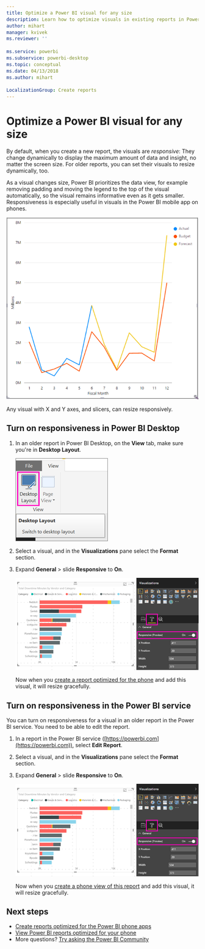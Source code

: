 ```yaml
---
title: Optimize a Power BI visual for any size
description: Learn how to optimize visuals in existing reports in Power BI Desktop and the Power BI service for the Power BI phone apps.
author: mihart
manager: kvivek
ms.reviewer: ''

ms.service: powerbi
ms.subservice: powerbi-desktop
ms.topic: conceptual
ms.date: 04/13/2018
ms.author: mihart

LocalizationGroup: Create reports
---
```

# Optimize a Power BI visual for any size
By default, when you create a new report, the visuals are *responsive*: They change dynamically to display the maximum amount of data and insight, no matter the screen size. For older reports, you can set their visuals to resize dynamically, too.

As a visual changes size, Power BI prioritizes the data view, for example removing padding and moving the legend to the top of the visual automatically, so the visual remains informative even as it gets smaller. Responsiveness is especially useful in visuals in the Power BI mobile app on phones.

![Responsive visual resizing](media/desktop-create-responsive-visuals/power-bi-responsive-visual.gif)

Any visual with X and Y axes, and slicers, can resize responsively.

## Turn on responsiveness in Power BI Desktop
1. In an older report in Power BI Desktop, on the **View** tab, make sure you're in **Desktop Layout**.
   
    ![Desktop Layout icon](media/desktop-create-responsive-visuals/power-bi-desktop-layout.png)
2. Select a visual, and in the **Visualizations** pane select the **Format** section.
3. Expand **General** > slide **Responsive** to **On**.
   
    ![Responsive on](media/desktop-create-responsive-visuals/power-bi-turn-responsive-on.png)
   
     Now when you [create a report optimized for the phone](../desktop-create-phone-report.md) and add this visual, it will resize gracefully.

## Turn on responsiveness in the Power BI service
You can turn on responsiveness for a visual in an older report in the Power BI service. You need to be able to edit the report.

1. In a report in the Power BI service ([https://powerbi.com](https://powerbi.com)), select **Edit Report**.
2. Select a visual, and in the **Visualizations** pane select the **Format** section.
3. Expand **General** > slide **Responsive** to **On**.
   
    ![Responsive on](media/desktop-create-responsive-visuals/power-bi-turn-responsive-on.png)
   
     Now when you [create a phone view of this report](../desktop-create-phone-report.md) and add this visual, it will resize gracefully.

## Next steps
* [Create reports optimized for the Power BI phone apps](../desktop-create-phone-report.md)
* [View Power BI reports optimized for your phone](../consumer/mobile/mobile-apps-view-phone-report.md)
* More questions? [Try asking the Power BI Community](http://community.powerbi.com/)

